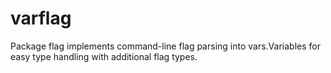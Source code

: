 # varflag
Package flag implements command-line flag parsing into vars.Variables for easy type handling with additional flag types.
